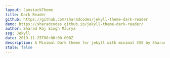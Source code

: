 ```yaml
---
layout: JamstackTheme
title: Dark Reader
github: https://github.com/sharadcodes/jekyll-theme-dark-reader
demo: https://sharadcodes.github.io/jekyll-theme-dark-reader/
author: Sharad Raj Singh Maurya
ssg: Jekyll
date: 2019-11-25T00:00:00.000Z
description: A Minimal Dark theme for jekyll with minimal CSS by Sharad Raj Singh Maurya
stale: false
---
```


